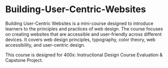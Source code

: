 # Building-User-Centric-Websites
Building User-Centric Websites is a mini-course designed to introduce learners to the principles and practices of web design. The course focuses on creating websites that are accessible and user-friendly across different devices. It covers web design principles, typography, color theory, web accessibility, and user-centric design.
<p>This course is designed for 400x: Instructional Design Course Evaluation & Capstone Project.</p>

